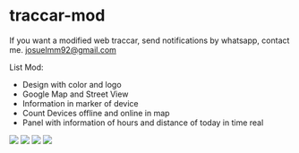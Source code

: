 # traccar-mod
If you want a modified web traccar, send notifications by whatsapp, contact me. josuelmm92@gmail.com

List Mod:
- Design with color and logo
- Google Map and Street View
- Information in marker of device
- Count Devices offline and online in map
- Panel with information of hours and distance of today in time real

<img src="https://i.imgur.com/lssuhrj.png">
<img src="https://i.imgur.com/5tBf2NI.png">
<img src="https://i.imgur.com/BBld2r9.png">
<img src="https://i.imgur.com/AbIyXMd.png">

